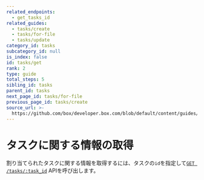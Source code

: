 ```yaml
---
related_endpoints:
  - get_tasks_id
related_guides:
  - tasks/create
  - tasks/for-file
  - tasks/update
category_id: tasks
subcategory_id: null
is_index: false
id: tasks/get
rank: 2
type: guide
total_steps: 5
sibling_id: tasks
parent_id: tasks
next_page_id: tasks/for-file
previous_page_id: tasks/create
source_url: >-
  https://github.com/box/developer.box.com/blob/default/content/guides/tasks/2-get.md
---
```

# タスクに関する情報の取得

割り当てられたタスクに関する情報を取得するには、タスクの`id`を指定して[`GET /tasks/:task_id`](e://get_tasks_id) APIを呼び出します。

<Samples id="get_tasks_id">

</Samples>
